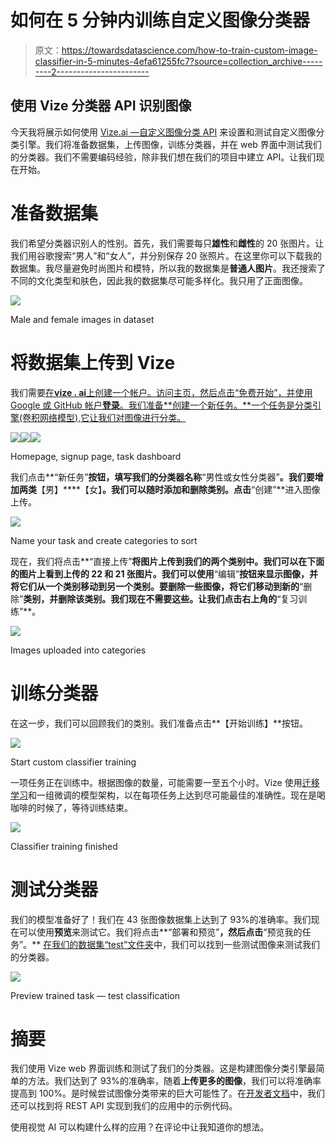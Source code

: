 # 如何在 5 分钟内训练自定义图像分类器

> 原文：<https://towardsdatascience.com/how-to-train-custom-image-classifier-in-5-minutes-4efa61255fc7?source=collection_archive---------2----------------------->

## 使用 Vize 分类器 API 识别图像

今天我将展示如何使用 [Vize.ai —自定义图像分类 API](https://vize.ai) 来设置和测试自定义图像分类引擎。我们将准备数据集，上传图像，训练分类器，并在 web 界面中测试我们的分类器。我们不需要编码经验，除非我们想在我们的项目中建立 API。让我们现在开始。

# 准备数据集

我们希望分类器识别人的性别。首先，我们需要每只**雄性**和**雌性**的 20 张图片。让我们用谷歌搜索“男人”和“女人”，并分别保存 20 张照片。在这里你可以下载我的数据集。我尽量避免时尚图片和模特，所以我的数据集是**普通人图片**。我还搜索了不同的文化类型和肤色，因此我的数据集尽可能多样化。我只用了正面图像。

![](img/f516cf13c9dd560cbea0b65f72dfb6d0.png)

Male and female images in dataset

# 将数据集上传到 Vize

我们需要[在**vize . ai**上创建一个帐户。访问主页，然后点击“免费开始”，并使用 Google 或 GitHub 帐户**登录**。我们准备**创建一个新任务。**一个任务是分类引擎(卷积网络模型),它让我们对图像进行分类。](https://vize.ai)

![](img/fe6a388f2fc172306e1af9cef52c7644.png)![](img/2bf2d766ceda8c21983393ba8277cdda.png)![](img/012769d8cda9b4f1f40c2b90fc1993bd.png)

Homepage, signup page, task dashboard

我们点击**“新任务”**按钮，填写我们的分类器名称**“男性或女性分类器”**。我们要增加两类**【男】****【女】**。我们可以随时添加和删除类别。点击**“创建”**进入图像上传。

![](img/b2adf17b3f05a9b4eb93d62ef561672c.png)

Name your task and create categories to sort

现在，我们将点击**“直接上传”**将图片上传到我们的两个类别中。我们可以在下面的图片上看到上传的 22 和 21 张图片。我们可以使用**“编辑”**按钮来显示图像，并将它们从一个类别移动到另一个类别。要删除一些图像，将它们移动到新的**“删除”**类别，并删除该类别。我们现在不需要这些。让我们点击右上角的**“复习训练”**。

![](img/9529ac640665a2e6b789f883468bd2b6.png)

Images uploaded into categories

# 训练分类器

在这一步，我们可以回顾我们的类别。我们准备点击**【开始训练】**按钮。

![](img/b9235823dc21798576936f981681def7.png)

Start custom classifier training

一项任务正在训练中。根据图像的数量，可能需要一至五个小时。Vize 使用[迁移学习](https://medium.com/towards-data-science/transfer-learning-using-keras-d804b2e04ef8)和一组微调的模型架构，以在每项任务上达到尽可能最佳的准确性。现在是喝咖啡的时候了，等待训练结束。

![](img/73bf3c9ee4513115beccddc0bd1ff7ae.png)

Classifier training finished

# 测试分类器

我们的模型准备好了！我们在 43 张图像数据集上达到了 93%的准确率。我们现在可以使用**预览**来测试它。我们将点击**“部署和预览”**，然后点击**“预览我的任务”。** [在我们的数据集“test”文件夹](http://bit.ly/classifier-in-5-minutes)中，我们可以找到一些测试图像来测试我们的分类器。

![](img/48221d958b3e816087da3287045c9553.png)

Preview trained task — test classification

# 摘要

我们使用 Vize web 界面训练和测试了我们的分类器。这是构建图像分类引擎最简单的方法。我们达到了 93%的准确率，随着**上传更多的图像**，我们可以将准确率提高到 100%。是时候尝试图像分类带来的巨大可能性了。在[开发者文档](https://vize.ai)中，我们还可以找到将 REST API 实现到我们的应用中的示例代码。

使用视觉 AI 可以构建什么样的应用？在评论中让我知道你的想法。